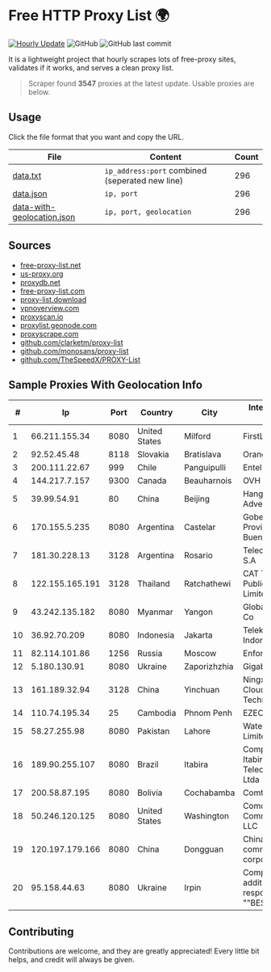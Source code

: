 
# Free HTTP Proxy List 🌍

[![Hourly Update](https://github.com/mertguvencli/http-proxy-list/actions/workflows/main.yml/badge.svg?branch=main)](https://github.com/mertguvencli/http-proxy-list/actions/workflows/main.yml)
![GitHub](https://img.shields.io/github/license/mertguvencli/http-proxy-list)
![GitHub last commit](https://img.shields.io/github/last-commit/mertguvencli/http-proxy-list)

It is a lightweight project that hourly scrapes lots of free-proxy sites, validates if it works, and serves a clean proxy list.


> Scraper found **3547** proxies at the latest update. Usable proxies are below.

## Usage

Click the file format that you want and copy the URL.


|File|Content|Count|
|----|-------|-----|
|[data.txt](https://raw.githubusercontent.com/mertguvencli/http-proxy-list/main/proxy-list/data.txt)|`ip_address:port` combined (seperated new line)|296|
|[data.json](https://raw.githubusercontent.com/mertguvencli/http-proxy-list/main/proxy-list/data.json)|`ip, port`|296|
|[data-with-geolocation.json](https://raw.githubusercontent.com/mertguvencli/http-proxy-list/main/proxy-list/data-with-geolocation.json)|`ip, port, geolocation`|296|

## Sources

* [free-proxy-list.net](https://free-proxy-list.net)
* [us-proxy.org](https://www.us-proxy.org)
* [proxydb.net](http://proxydb.net)
* [free-proxy-list.com](https://free-proxy-list.com/?page=&port=&type%5B%5D=http&type%5B%5D=https&up_time=0&search=Search)
* [proxy-list.download](https://www.proxy-list.download/HTTP)
* [vpnoverview.com](https://vpnoverview.com/privacy/anonymous-browsing/free-proxy-servers)
* [proxyscan.io](https://www.proxyscan.io)
* [proxylist.geonode.com](https://proxylist.geonode.com/api/proxy-list?limit=300&page=1&sort_by=lastChecked&sort_type=desc&protocols=http,https)
* [proxyscrape.com](https://api.proxyscrape.com/v2/?request=displayproxies&protocol=http&timeout=10000&country=all&ssl=all&anonymity=all)
* [github.com/clarketm/proxy-list](https://raw.githubusercontent.com/clarketm/proxy-list/master/proxy-list-raw.txt)
* [github.com/monosans/proxy-list](https://raw.githubusercontent.com/monosans/proxy-list/main/proxies/http.txt)
* [github.com/TheSpeedX/PROXY-List](https://raw.githubusercontent.com/TheSpeedX/PROXY-List/master/http.txt)


## Sample Proxies With Geolocation Info

|#|Ip|Port|Country|City|Internet Service Provider|
|-|--|----|-------|----|-------------------------|
|1|66.211.155.34|8080|United States|Milford|FirstLight Fiber|
|2|92.52.45.48|8118|Slovakia|Bratislava|Orange Slovensko|
|3|200.111.22.67|999|Chile|Panguipulli|Entel Chile S.A.|
|4|144.217.7.157|9300|Canada|Beauharnois|OVH SAS|
|5|39.99.54.91|80|China|Beijing|Hangzhou Alibaba Advertising Co|
|6|170.155.5.235|8080|Argentina|Castelar|Gobernacion de la Provincia de Buenos Aires|
|7|181.30.228.13|3128|Argentina|Rosario|Telecom Argentina S.A|
|8|122.155.165.191|3128|Thailand|Ratchathewi|CAT Telecom Public Company Limited|
|9|43.242.135.182|8080|Myanmar|Yangon|Global Technology Co|
|10|36.92.70.209|8080|Indonesia|Jakarta|Telekomunikasi Indonesia|
|11|82.114.101.86|1256|Russia|Moscow|Enforta-MSK|
|12|5.180.130.91|8080|Ukraine|Zaporizhzhia|Gigabit-Online LLC|
|13|161.189.32.94|3128|China|Yinchuan|Ningxia West Cloud Data Technology Co.Ltd.|
|14|110.74.195.34|25|Cambodia|Phnom Penh|EZECOM limited|
|15|58.27.255.98|8080|Pakistan|Lahore|Wateen Telecom Limited|
|16|189.90.255.107|8080|Brazil|Itabira|Companhia Itabirana TelecomunicaÔÔes Ltda|
|17|200.58.87.195|8080|Bolivia|Cochabamba|Comteco Ltda|
|18|50.246.120.125|8080|United States|Washington|Comcast Cable Communications, LLC|
|19|120.197.179.166|8080|China|Dongguan|China Mobile communications corporation|
|20|95.158.44.63|8080|Ukraine|Irpin|Company with additional responsibility ""BEST"|



## Contributing

Contributions are welcome, and they are greatly appreciated! Every
little bit helps, and credit will always be given.

